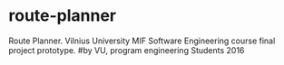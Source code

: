 # route-planner
Route Planner. Vilnius University MIF Software Engineering course final project prototype.
#by VU, program engineering Students 2016
